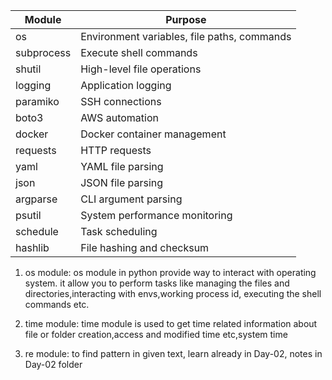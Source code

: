 | Module      | Purpose                                      |
|-------------|----------------------------------------------|
| os          | Environment variables, file paths, commands  |
| subprocess  | Execute shell commands                       |
| shutil      | High-level file operations                   |
| logging     | Application logging                          |
| paramiko    | SSH connections                              |
| boto3       | AWS automation                               |
| docker      | Docker container management                  |
| requests    | HTTP requests                                |
| yaml        | YAML file parsing                            |
| json        | JSON file parsing                            |
| argparse    | CLI argument parsing                         |
| psutil      | System performance monitoring                |
| schedule    | Task scheduling                              |
| hashlib     | File hashing and checksum                    |


1) os module: os module in python provide way to interact with operating system.
it allow you to perform tasks like managing the files and directories,interacting with envs,working process id,
executing the shell commands etc.

2) time module: time module is used to get time related information about file or  folder creation,access and modified time etc,system time

3) re module: to find pattern in given text, learn already in Day-02, notes in Day-02 folder
